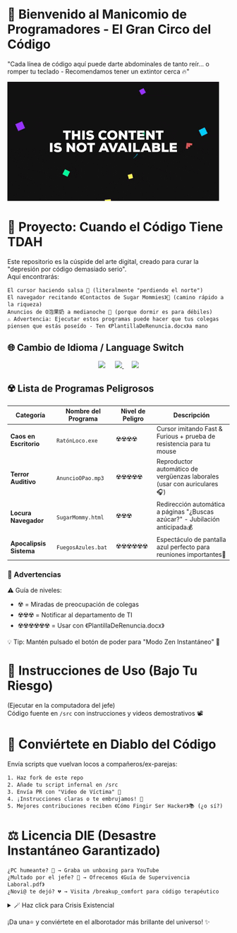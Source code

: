 # 🎪 Bienvenido al Manicomio de Programadores - El Gran Circo del Código  

"Cada línea de código aquí puede darte abdominales de tanto reír... o romper tu teclado - Recomendamos tener un extintor cerca 🔥"  

![Descripción inútil](giphy.gif)

# 🤖 Proyecto: Cuando el Código Tiene TDAH  

Este repositorio es la cúspide del arte digital, creado para curar la "depresión por código demasiado serio".  
Aquí encontrarás:

    El cursor haciendo salsa 💃 (literalmente "perdiendo el norte")  
    El navegador recitando 《Contactos de Sugar Mommies》📖 (camino rápido a la riqueza)  
    Anuncios de O泡果奶 a medianoche 🍼 (porque dormir es para débiles)  
    ⚠️ Advertencia: Ejecutar estos programas puede hacer que tus colegas piensen que estás poseído - Ten 《PlantillaDeRenuncia.docx》a mano  

## 🌐 Cambio de Idioma / Language Switch

<div align="center">

<!-- Español -->
<a href="./README.es.md" style="text-decoration: none;">
  <img src="https://img.shields.io/badge/Español-🇪🇸-yellow?style=for-the-badge&logo=duolingo&logoColor=red" height="40">
</a> 

<!-- Chino -->
<a href="README.md">
  <img src="https://img.shields.io/badge/简体中文-🇨🇳-red?style=for-the-badge&logo=openaccess&logoColor=white" height="40">
</a> 

<!-- Inglés -->
<a href="./README.md">
  <img src="https://img.shields.io/badge/English-🇺🇸-blue?style=for-the-badge&logo=googletranslate" height="40">
</a>

</div>

## ☢️ Lista de Programas Peligrosos

| Categoría        | Nombre del Programa     | Nivel de Peligro | Descripción                                                          |
|------------------|-------------------------|------------------|----------------------------------------------------------------------|
| **Caos en Escritorio** | `RatónLoco.exe`       | ☢️☢️☢️☢️        | Cursor imitando Fast & Furious + prueba de resistencia para tu mouse |
| **Terror Auditivo**    | `AnuncioOPao.mp3`     | ☢️☢️☢️☢️☢️      | Reproductor automático de vergüenzas laborales (usar con auriculares🎧) |
| **Locura Navegador**   | `SugarMommy.html`     | ☢️☢️☢️          | Redirección automática a páginas "¿Buscas azúcar?" - Jubilación anticipada💰 |
| **Apocalipsis Sistema**| `FuegosAzules.bat`    | ☢️☢️☢️☢️☢️☢️    | Espectáculo de pantalla azul perfecto para reuniones importantes🎇  |

### 📢 Advertencias  
⚠️ Guía de niveles:  
- ☢️ = Miradas de preocupación de colegas  
- ☢️☢️☢️ = Notificar al departamento de TI  
- ☢️☢️☢️☢️☢️☢️ = Usar con 《PlantillaDeRenuncia.docx》  

💡 Tip: Mantén pulsado el botón de poder para "Modo Zen Instantáneo" 🔌

# 🚀 Instrucciones de Uso (Bajo Tu Riesgo)
(Ejecutar en la computadora del jefe)  
Código fuente en `/src` con instrucciones y videos demostrativos 📽️

# 🤝 Conviértete en Diablo del Código

Envía scripts que vuelvan locos a compañeros/ex-parejas:

    1. Haz fork de este repo  
    2. Añade tu script infernal en /src  
    3. Envía PR con "Video de Víctima" 🎥  
    4. ¡Instrucciones claras o te embrujamos! 🔮  
    5. Mejores contribuciones reciben 《Cómo Fingir Ser Hacker》📚 (¿o sí?)  

# ⚖️ Licencia DIE (Desastre Instantáneo Garantizado)

    ¿PC humeante? 🎇 → Graba un unboxing para YouTube  
    ¿Multado por el jefe? 💸 → Ofrecemos 《Guía de Supervivencia Laboral.pdf》  
    ¿Novi@ te dejó? 💔 → Visita /breakup_comfort para código terapéutico  

<details>
<summary>🪄 Haz click para Crisis Existencial</summary>
<br>

Cargando preguntas filosóficas:  
```python
while True: 
    print("¿Por qué ejecutarme? → Porque el código existe → Ergo el mundo sufrirá")
```
</details>

¡Da una⭐ y conviértete en el alborotador más brillante del universo! ✨